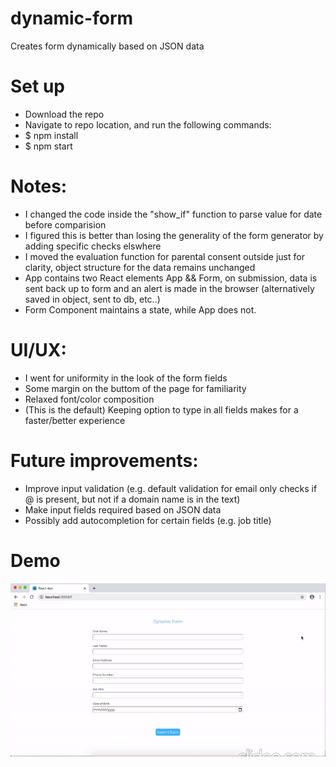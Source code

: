 # dynamic-form
Creates form dynamically based on JSON data

# Set up
- Download the repo
- Navigate to repo location, and run the following commands:
- $ npm install
- $ npm start

# Notes:
- I changed the code inside the "show_if" function to parse value for date before comparision
- I figured this is better than losing the generality of the form generator by adding specific checks elswhere
- I moved the evaluation function for parental consent outside just for clarity, object structure for the data remains unchanged
- App contains two React elements App && Form, on submission, data is sent back up to form and an alert is made in the browser         (alternatively saved in object, sent to db, etc..)
- Form Component maintains a state, while App does not.  

# UI/UX:
 - I went for uniformity in the look of the form fields
 - Some margin on the buttom of the page for familiarity
 - Relaxed font/color composition 
 - (This is the default) Keeping option to type in all fields makes for a faster/better experience
  
# Future improvements:
 - Improve input validation (e.g. default validation for email only checks if @ is present, but not if a domain name is in the text)
 - Make input fields required based on JSON data
 - Possibly add autocompletion for certain fields (e.g. job title)
 
# Demo
![](demo/demo.gif)
